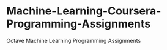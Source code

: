 # Machine-Learning-Coursera-Programming-Assignments
Octave Machine Learning Programming Assignments
